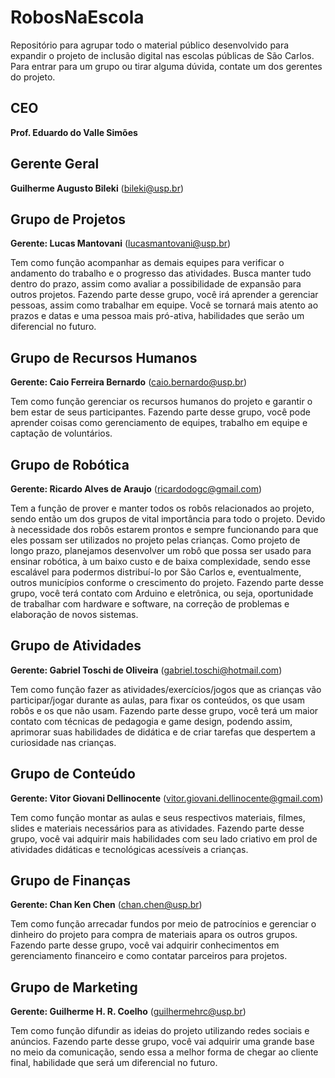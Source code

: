 # RobosNaEscola

Repositório para agrupar todo o material público desenvolvido para expandir o projeto de inclusão digital nas escolas públicas de São Carlos. Para entrar para um grupo ou tirar alguma dúvida, contate um dos gerentes do projeto.

## CEO
**Prof. Eduardo do Valle Simões**

## Gerente Geral
**Guilherme Augusto Bileki** (bileki@usp.br)

## Grupo de Projetos
**Gerente: Lucas Mantovani** (lucasmantovani@usp.br)

Tem como função acompanhar as demais equipes para verificar o andamento do trabalho e o progresso das atividades. Busca manter tudo dentro do prazo, assim como avaliar a possibilidade de expansão para outros projetos. Fazendo parte desse grupo, você irá aprender a gerenciar pessoas, assim como trabalhar em equipe. Você se tornará mais atento ao prazos e datas e uma pessoa mais pró-ativa, habilidades que serão um diferencial no futuro.

## Grupo de Recursos Humanos
**Gerente: Caio Ferreira Bernardo** (caio.bernardo@usp.br)

Tem como função gerenciar os recursos humanos do projeto e garantir o bem estar de seus participantes. Fazendo parte desse grupo, você pode aprender coisas como gerenciamento de equipes, trabalho em equipe e captação de voluntários.

## Grupo de Robótica
**Gerente: Ricardo Alves de Araujo** (ricardodogc@gmail.com)

Tem a função de prover e manter todos os robôs relacionados ao projeto, sendo então um dos grupos de vital importância para todo o projeto. Devido à necessidade dos robôs estarem prontos e sempre funcionando para que eles possam ser utilizados no projeto pelas crianças. Como projeto de longo prazo, planejamos desenvolver um robô que possa ser usado para ensinar robótica, à um baixo custo e de baixa complexidade, sendo esse escalável para podermos distribuí-lo por São Carlos e, eventualmente, outros municípios conforme o crescimento do projeto. Fazendo parte desse grupo, você terá contato com Arduino e eletrônica, ou seja, oportunidade de trabalhar com hardware e software, na correção de problemas e elaboração de novos sistemas.

## Grupo de Atividades
**Gerente: Gabriel Toschi de Oliveira** (gabriel.toschi@hotmail.com)

Tem como função fazer as atividades/exercícios/jogos que as crianças vão participar/jogar durante as aulas, para fixar os conteúdos, os que usam robôs e os que não usam. Fazendo parte desse grupo, você terá um maior contato com técnicas de pedagogia e game design, podendo assim, aprimorar suas habilidades de didática e de criar tarefas que despertem a curiosidade nas crianças.

## Grupo de Conteúdo
**Gerente: Vitor Giovani Dellinocente** (vitor.giovani.dellinocente@gmail.com)

Tem como função montar as aulas e seus respectivos materiais, filmes, slides e materiais necessários para as atividades. Fazendo parte desse grupo, você vai adquirir mais habilidades com seu lado criativo em prol de atividades didáticas e tecnológicas acessíveis a crianças.

## Grupo de Finanças
**Gerente: Chan Ken Chen** (chan.chen@usp.br)

Tem como função arrecadar fundos por meio de patrocínios e gerenciar o dinheiro do projeto para compra de materiais apara os outros grupos. Fazendo parte desse grupo, você vai adquirir conhecimentos em gerenciamento financeiro e como contatar parceiros para projetos.

## Grupo de Marketing
**Gerente: Guilherme H. R. Coelho** (guilhermehrc@usp.br)

Tem como função difundir as ideias do projeto utilizando redes sociais e anúncios. Fazendo parte desse grupo, você vai adquirir uma grande base no meio da comunicação, sendo essa a melhor forma de chegar ao cliente final, habilidade que será um diferencial no futuro.
